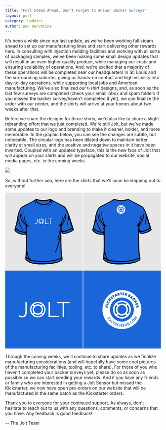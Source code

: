 ```yaml
---
title: "Full Steam Ahead, Don't Forget to Answer Backer Surveys"
layout: post
category: Updates
author: Ben Harvatine
---
```


It's been a while since our last update, as we've been working full steam ahead to set up our manufacturing lines and start delivering other rewards tiers. In consulting with injection molding facilities and working with all sorts of packaging samples, we've been making some small design updates that will result in an even higher quality product, while managing our costs and ensuring scalability of operations. And, we're excited that a majority of these operations will be completed near our headquarters in St. Louis and the surrounding suburbs, giving us hands-on contact and high visibility into day-to-day operations, while supporting local jobs and American manufacturing. We've also finalized our t-shirt designs, and, as soon as the last few surveys are completed (check your email inbox and spam folders if you missed the backer survey/haven't completed it yet), we can finalize the order with our printer, and the shirts will arrive at your homes about two weeks after that.

Before we share the designs for those shirts, we'd also like to share a slight rebranding effort that we just completed. We're still Jolt, but we've made some updates to our logo and branding to make it cleaner, bolder, and more memorable. In the graphic below, you can see the changes are subtle, but noticeable. The circular logo has been dilated down to maintain better clarity at small sizes, and the positive and negative spaces in it have been inverted. Coupled with an updated typeface, this is the new face of Jolt that will appear on your shirts and will be propagated to our website, social media pages, etc. in the coming weeks.

![](/assets/blog/images/redesign_process.png)

So, without further ado, here are the shirts that we'll soon be shipping out to everyone!

![](/assets/blog/images/shirt_designs.png)

Through the coming weeks, we'll continue to share updates as we finalize manufacturing considerations (and will hopefully have some cool pictures of the manufacturing facilities, tooling, etc. to share). For those of you who haven't completed your backer surveys yet, please do so as soon as possible so we can start sending your rewards. And if you have any friends or family who are interested in getting a Jolt Sensor but missed the Kickstarter, we now have open pre-orders on our website that will be manufactured in the same batch as the Kickstarter orders.

Thank you to everyone for your continued support. As always, don't hesitate to reach out to us with any questions, comments, or concerns that you have. Any feedback is good feedback!

-- The Jolt Team